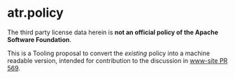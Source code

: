 # atr.policy

The third party license data herein is **not an official policy of the Apache Software Foundation**.

This is a Tooling proposal to convert the _existing_ policy into a machine readable version, intended for contribution to the discussion in [www-site PR 569](https://github.com/apache/www-site/pull/569).
